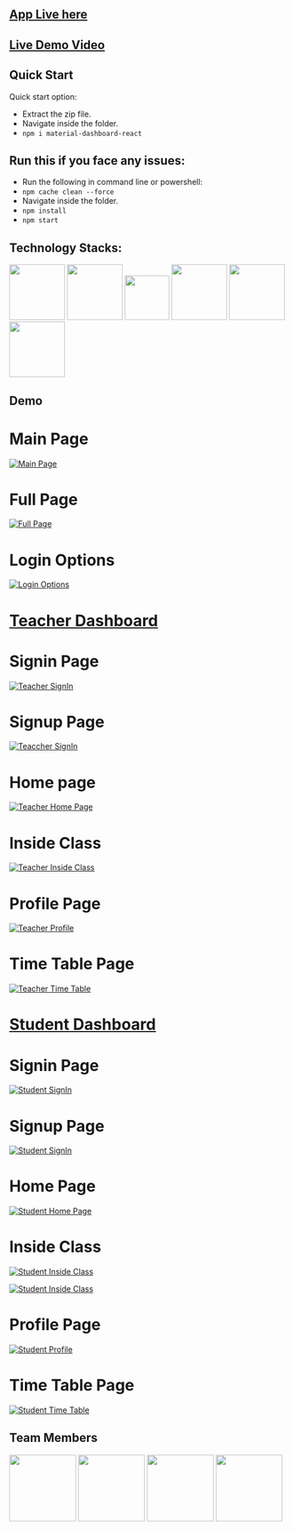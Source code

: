 ## [App Live here](mainpageempower.netlify.app)

## [Live Demo Video](https://youtu.be/T7amNQxGk4E)

###

## Quick Start

Quick start option:

- Extract the zip file.
- Navigate inside the folder.
- `npm i material-dashboard-react`

###

## Run this if you face any issues:

- Run the following in command line or powershell:
- `npm cache clean --force `
- Navigate inside the folder.
- `npm install`
- `npm start`

###

## Technology Stacks:

<img src="teachercode/src/assets/github/react.png" width="100" height="100"> <img src="teachercode/src/assets/github/django.png" width="100" height="100"> <img src="teachercode/src/assets/github/html.png" width="80" height="80"> <img src="teachercode/src/assets/github/css.png" width="100" height="100"> <img src="teachercode/src/assets/github/material-ui.png" width="100" height="100"> <img src="teachercode/src/assets/github/bootstrap.png" width="100" height="100">

###

## Demo

# Main Page

[![Main Page](teachercode/src/assets/github/mainpage.png)](https://learnzillaedu.netlify.app/)

# Full Page

[![Full Page](teachercode/src/assets/github/fullpage.png)](https://learnzillaedu.netlify.app/)

# Login Options

[![Login Options](teachercode/src/assets/github/loginoptions.png)](https://learnzillaedu.netlify.app/)

###

# [Teacher Dashboard](https://learnzilla-teacher.netlify.app/)

# Signin Page

[![Teacher SignIn](teachercode/src/assets/github/signin-teacher.png)](https://learnzilla-teacher.netlify.app/)

# Signup Page

[![Teaccher SignIn](teachercode/src/assets/github/signup-teacher.png)](https://learnzilla-teacher.netlify.app/)

# Home page

[![Teacher Home Page](teachercode/src/assets/github/home-teacher.png)](https://learnzilla-teacher.netlify.app/)

# Inside Class

[![Teacher Inside Class](teachercode/src/assets/github/inclass-teacher.png)](https://learnzilla-teacher.netlify.app/)

# Profile Page

[![Teacher Profile](teachercode/src/assets/github/profile-teacher.png)](https://learnzilla-teacher.netlify.app/)

# Time Table Page

[![Teacher Time Table](teachercode/src/assets/github/timetable-teacher.png)](https://learnzilla-teacher.netlify.app/)

###

# [Student Dashboard](https://learnzilla-student.netlify.app/)

# Signin Page
[![Student SignIn](teachercode/src/assets/github/signin-student.png)](https://learnzilla-student.netlify.app/)

# Signup Page

[![Student SignIn](teachercode/src/assets/github/signup-student.png)](https://learnzilla-student.netlify.app/)

# Home Page

[![Student Home Page](teachercode/src/assets/github/home-student.png)](https://learnzilla-student.netlify.app/)

# Inside Class

[![Student Inside Class](teachercode/src/assets/github/inclass-student1.png)](https://learnzilla-student.netlify.app/)

[![Student Inside Class](teachercode/src/assets/github/inclass-student2.png)](https://learnzilla-student.netlify.app/)

# Profile Page

[![Student Profile](teachercode/src/assets/github/profile-student.png)](https://learnzilla-student.netlify.app/)

# Time Table Page

[![Student Time Table](teachercode/src/assets/github/timetable-student.png)](https://learnzilla-student.netlify.app/)

## Team Members
<img src="teachercode/src/assets/img/tejas.png" width="120" height="120"> <img src="teachercode/src/assets/img/aditya.png" width="120" height="120"> <img src="teachercode/src/assets/img/rishabh.png" width="120" height="120"> <img src="teachercode/src/assets/img/shreyas.png" width="120" height="120">
